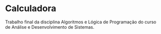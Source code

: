 # Calculadora
Trabalho final da disciplina Algoritmos e Lógica de Programação do curso de Análise e Desenvolvimento de Sistemas.
